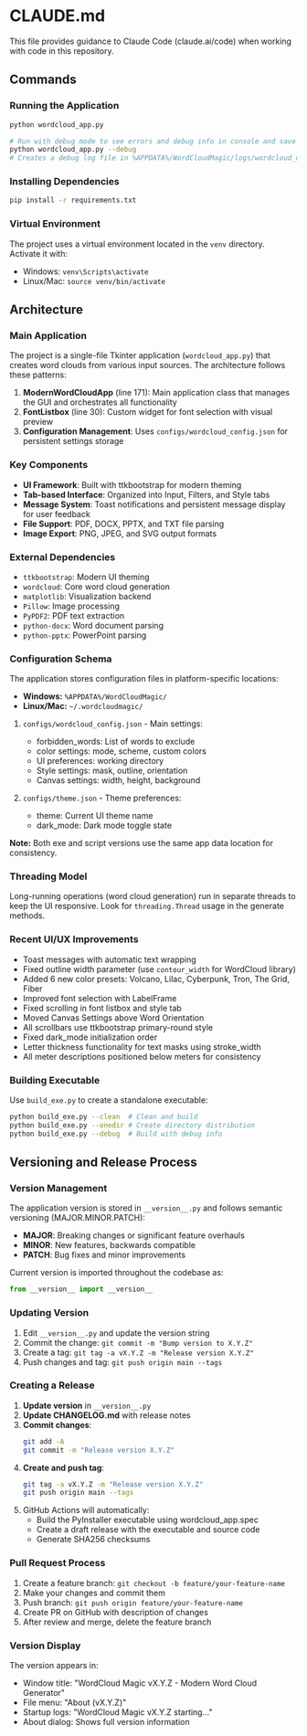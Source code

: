 # CLAUDE.md

This file provides guidance to Claude Code (claude.ai/code) when working with code in this repository.

## Commands

### Running the Application
```bash
python wordcloud_app.py

# Run with debug mode to see errors and debug info in console and save to log file
python wordcloud_app.py --debug
# Creates a debug log file in %APPDATA%/WordCloudMagic/logs/wordcloud_debug_YYYYMMDD_HHMMSS.log
```

### Installing Dependencies
```bash
pip install -r requirements.txt
```

### Virtual Environment
The project uses a virtual environment located in the `venv` directory. Activate it with:
- Windows: `venv\Scripts\activate`
- Linux/Mac: `source venv/bin/activate`

## Architecture

### Main Application
The project is a single-file Tkinter application (`wordcloud_app.py`) that creates word clouds from various input sources. The architecture follows these patterns:

1. **ModernWordCloudApp** (line 171): Main application class that manages the GUI and orchestrates all functionality
2. **FontListbox** (line 30): Custom widget for font selection with visual preview
3. **Configuration Management**: Uses `configs/wordcloud_config.json` for persistent settings storage

### Key Components

- **UI Framework**: Built with ttkbootstrap for modern theming
- **Tab-based Interface**: Organized into Input, Filters, and Style tabs
- **Message System**: Toast notifications and persistent message display for user feedback
- **File Support**: PDF, DOCX, PPTX, and TXT file parsing
- **Image Export**: PNG, JPEG, and SVG output formats

### External Dependencies
- `ttkbootstrap`: Modern UI theming
- `wordcloud`: Core word cloud generation
- `matplotlib`: Visualization backend
- `Pillow`: Image processing
- `PyPDF2`: PDF text extraction
- `python-docx`: Word document parsing
- `python-pptx`: PowerPoint parsing

### Configuration Schema
The application stores configuration files in platform-specific locations:
- **Windows:** `%APPDATA%/WordCloudMagic/`
- **Linux/Mac:** `~/.wordcloudmagic/`

1. `configs/wordcloud_config.json` - Main settings:
   - forbidden_words: List of words to exclude
   - color settings: mode, scheme, custom colors
   - UI preferences: working directory
   - Style settings: mask, outline, orientation
   - Canvas settings: width, height, background

2. `configs/theme.json` - Theme preferences:
   - theme: Current UI theme name
   - dark_mode: Dark mode toggle state

**Note:** Both exe and script versions use the same app data location for consistency.

### Threading Model
Long-running operations (word cloud generation) run in separate threads to keep the UI responsive. Look for `threading.Thread` usage in the generate methods.

### Recent UI/UX Improvements
- Toast messages with automatic text wrapping
- Fixed outline width parameter (use `contour_width` for WordCloud library)
- Added 6 new color presets: Volcano, Lilac, Cyberpunk, Tron, The Grid, Fiber
- Improved font selection with LabelFrame
- Fixed scrolling in font listbox and style tab
- Moved Canvas Settings above Word Orientation
- All scrollbars use ttkbootstrap primary-round style
- Fixed dark_mode initialization order
- Letter thickness functionality for text masks using stroke_width
- All meter descriptions positioned below meters for consistency

### Building Executable
Use `build_exe.py` to create a standalone executable:
```bash
python build_exe.py --clean  # Clean and build
python build_exe.py --onedir # Create directory distribution
python build_exe.py --debug  # Build with debug info
```

## Versioning and Release Process

### Version Management
The application version is stored in `__version__.py` and follows semantic versioning (MAJOR.MINOR.PATCH):
- **MAJOR**: Breaking changes or significant feature overhauls
- **MINOR**: New features, backwards compatible  
- **PATCH**: Bug fixes and minor improvements

Current version is imported throughout the codebase as:
```python
from __version__ import __version__
```

### Updating Version
1. Edit `__version__.py` and update the version string
2. Commit the change: `git commit -m "Bump version to X.Y.Z"`
3. Create a tag: `git tag -a vX.Y.Z -m "Release version X.Y.Z"`
4. Push changes and tag: `git push origin main --tags`

### Creating a Release
1. **Update version** in `__version__.py`
2. **Update CHANGELOG.md** with release notes
3. **Commit changes**: 
   ```bash
   git add -A
   git commit -m "Release version X.Y.Z"
   ```
4. **Create and push tag**:
   ```bash
   git tag -a vX.Y.Z -m "Release version X.Y.Z"
   git push origin main --tags
   ```
5. GitHub Actions will automatically:
   - Build the PyInstaller executable using wordcloud_app.spec
   - Create a draft release with the executable and source code
   - Generate SHA256 checksums

### Pull Request Process
1. Create a feature branch: `git checkout -b feature/your-feature-name`
2. Make your changes and commit them
3. Push branch: `git push origin feature/your-feature-name`
4. Create PR on GitHub with description of changes
5. After review and merge, delete the feature branch

### Version Display
The version appears in:
- Window title: "WordCloud Magic vX.Y.Z - Modern Word Cloud Generator"
- File menu: "About (vX.Y.Z)"
- Startup logs: "WordCloud Magic vX.Y.Z starting..."
- About dialog: Shows full version information